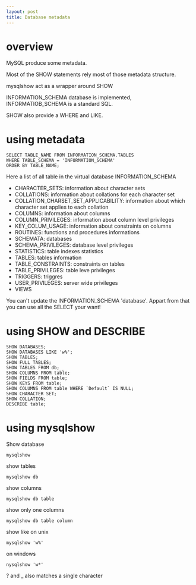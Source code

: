 ```yaml
---
layout: post
title: Database metadata
---
```


# overview #

MySQL produce some metadata.

Most of the SHOW statements rely most of those metadata structure. 

mysqlshow act as a wrapper around SHOW

INFORMATION_SCHEMA database is implemented, INFORMATIOB_SCHEMA is a standard SQL. 

SHOW also provide a WHERE and LIKE. 

# using metadata #

	SELECT TABLE_NAME FROM INFORMATION_SCHEMA.TABLES
	WHERE TABLE_SCHEMA = 'INFORMATION_SCHEMA'
	ORDER BY TABLE_NAME;

Here a list of all table in the virtual database INFORMATION_SCHEMA

 - CHARACTER_SETS: information about character sets
 - COLLATIONS: information about collations for each character set
 - COLLATION_CHARSET_SET_APPLICABILITY: information about which character set applies to each collation
 - COLUMNS: information about columns
 - COLUMN_PRIVILEGES: information about column level privileges
 - KEY_COLUM_USAGE: information about constraints on columns
 - ROUTINES: functions and procedures informations
 - SCHEMATA: databases
 - SCHEMA_PRIVILEGES: database level privileges
 - STATISTICS: table indexes statistics
 - TABLES: tables information
 - TABLE_CONSTRAINTS: constraints on tables
 - TABLE_PRIVILEGES: table leve privileges
 - TRIGGERS: triggres
 - USER_PRIVILEGES: server wide privileges
 - VIEWS

You can't update the INFORMATION_SCHEMA 'database'. Appart from that you can use all the SELECT your want! 

# using SHOW and DESCRIBE #

	SHOW DATABASES;
	SHOW DATABASES LIKE 'w%';
	SHOW TABLES;
	SHOW FULL TABLES;
	SHOW TABLES FROM db;
	SHOW COLUMNS FROM table;
	SHOW FIELDS FROM table;
	SHOW KEYS FROM table;
	SHOW COLUMNS FROM table WHERE `Default` IS NULL;
	SHOW CHARACTER SET;
	SHOW COLLATION;
	DESCRIBE table;

# using mysqlshow #

Show database
	
	mysqlshow

show tables

	mysqlshow db

show columns

	mysqlshow db table

show only one columns

	mysqlshow db table column

show like on unix

	mysqlshow 'w%'

on windows

	nysqlshow 'w*'

? and _ also matches a single character